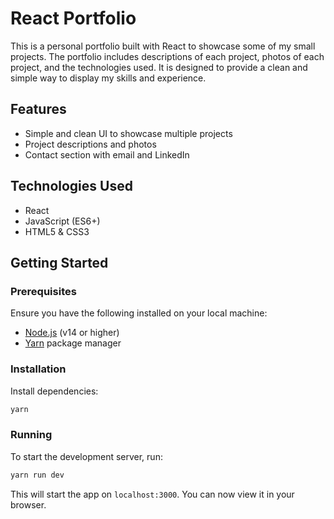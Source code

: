 # React Portfolio

This is a personal portfolio built with React to showcase some of my small projects. The portfolio includes descriptions of each project, photos of each project, and the technologies used. It is designed to provide a clean and simple way to display my skills and experience.

## Features
- Simple and clean UI to showcase multiple projects
- Project descriptions and photos
- Contact section with email and LinkedIn

## Technologies Used
- React
- JavaScript (ES6+)
- HTML5 & CSS3

## Getting Started

### Prerequisites
Ensure you have the following installed on your local machine:
- [Node.js](https://nodejs.org/) (v14 or higher)
- [Yarn](https://yarnpkg.com/) package manager

### Installation

  Install dependencies:
   ```bash
   yarn
   ```

### Running
To start the development server, run:
```bash
yarn run dev
```
This will start the app on `localhost:3000`. You can now view it in your browser.
